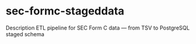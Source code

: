 # sec-formc-stageddata
Description ETL pipeline for SEC Form C data — from TSV to PostgreSQL staged schema
